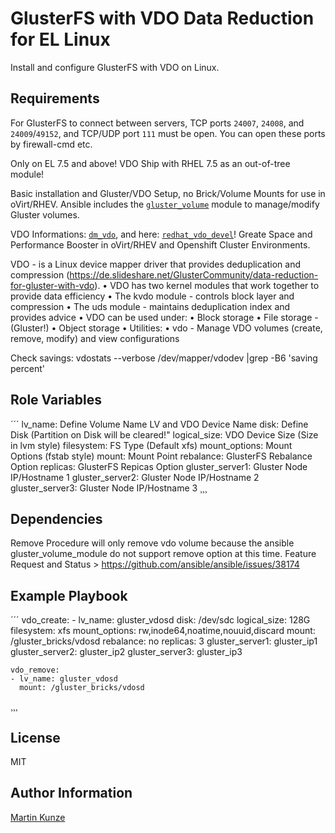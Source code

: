 # GlusterFS with VDO Data Reduction for EL Linux

Install and configure GlusterFS with VDO on Linux.

## Requirements

For GlusterFS to connect between servers, TCP ports `24007`, `24008`, and `24009`/`49152`, and TCP/UDP port `111` must be open. You can open these ports by firewall-cmd etc.

Only on EL 7.5 and above! VDO Ship with RHEL 7.5 as an out-of-tree module!

Basic installation and Gluster/VDO Setup, no Brick/Volume Mounts for use in oVirt/RHEV. Ansible includes the [`gluster_volume`](https://docs.ansible.com/gluster_volume_module.html) module to manage/modify Gluster volumes.

VDO Informations: [`dm_vdo`](https://github.com/dm-vdo), and here: [`redhat_vdo_devel`](https://www.redhat.com/mailman/listinfo/vdo-devel)! Greate Space and Performance Booster in oVirt/RHEV and Openshift Cluster Environments.

VDO - is a Linux device mapper driver that provides deduplication and compression (https://de.slideshare.net/GlusterCommunity/data-reduction-for-gluster-with-vdo).
• VDO has two kernel modules that work together to provide data efficiency 
• The kvdo module - controls block layer and compression 
• The uds module - maintains deduplication index and provides advice 
• VDO can be used under:
 • Block storage 
 • File storage - (Gluster!)
 • Object storage • Utilities: 
 • vdo - Manage VDO volumes (create, remove, modify) and view configurations
 
 Check savings: vdostats --verbose /dev/mapper/vdodev |grep -B6 'saving percent'

## Role Variables
´´´
      lv_name: Define Volume Name LV and VDO Device Name
      disk: Define Disk (Partition on Disk will be cleared!"
      logical_size: VDO Device Size (Size in lvm style)
      filesystem: FS Type (Default xfs)
      mount_options: Mount Options (fstab style)
      mount: Mount Point
      rebalance: GlusterFS Rebalance Option
      replicas: GlusterFS Repicas Option
      gluster_server1: Gluster Node IP/Hostname 1
      gluster_server2: Gluster Node IP/Hostname 2
      gluster_server3: Gluster Node IP/Hostname 3
¸¸¸

## Dependencies

Remove Procedure will only remove vdo volume because the ansible gluster_volume_module do not support remove option at this time.
Feature Request and Status > https://github.com/ansible/ansible/issues/38174

## Example Playbook
´´´
    vdo_create:
    - lv_name: gluster_vdosd
      disk: /dev/sdc
      logical_size: 128G
      filesystem: xfs
      mount_options: rw,inode64,noatime,nouuid,discard
      mount: /gluster_bricks/vdosd
      rebalance: no
      replicas: 3
      gluster_server1: gluster_ip1
      gluster_server2: gluster_ip2
      gluster_server3: gluster_ip3

    vdo_remove:
    - lv_name: gluster_vdosd
      mount: /gluster_bricks/vdosd
¸¸¸

## License

MIT

## Author Information

[Martin Kunze](https://www.martinkunze.de)
